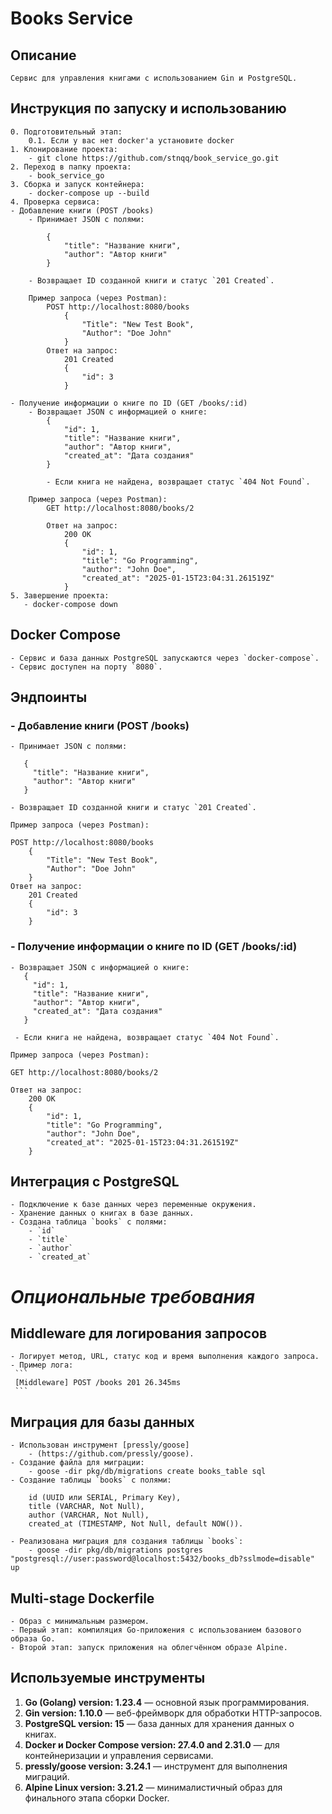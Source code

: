# Books Service

## Описание
    Сервис для управления книгами с использованием Gin и PostgreSQL.

## Инструкция по запуску и использованию

    0. Подготовительный этап:
        0.1. Если у вас нет docker'а установите docker
    1. Клонирование проекта: 
        - git clone https://github.com/stnqq/book_service_go.git
    2. Переход в папку проекта: 
        - book_service_go
    3. Сборка и запуск контейнера:
        - docker-compose up --build
    4. Проверка сервиса: 
    - Добавление книги (POST /books)
        - Принимает JSON с полями:

            {
                "title": "Название книги",
                "author": "Автор книги"
            }

        - Возвращает ID созданной книги и статус `201 Created`.

        Пример запроса (через Postman):
            POST http://localhost:8080/books
                {
                    "Title": "New Test Book",
                    "Author": "Doe John"
                }
            Ответ на запрос:
                201 Created
                {
                    "id": 3
                }

    - Получение информации о книге по ID (GET /books/:id)
        - Возвращает JSON с информацией о книге:
            {
                "id": 1,
                "title": "Название книги",
                "author": "Автор книги",
                "created_at": "Дата создания"
            }
            
            - Если книга не найдена, возвращает статус `404 Not Found`.

        Пример запроса (через Postman):
            GET http://localhost:8080/books/2

            Ответ на запрос:
                200 OK
                {
                    "id": 1,
                    "title": "Go Programming",
                    "author": "John Doe",
                    "created_at": "2025-01-15T23:04:31.261519Z"
                }
    5. Завершение проекта:
       - docker-compose down

## Docker Compose
    - Сервис и база данных PostgreSQL запускаются через `docker-compose`.
    - Сервис доступен на порту `8080`.

## Эндпоинты
### - Добавление книги (POST /books)
    - Принимает JSON с полями:

       {
         "title": "Название книги",
         "author": "Автор книги"
       }

    - Возвращает ID созданной книги и статус `201 Created`.

    Пример запроса (через Postman):

    POST http://localhost:8080/books
        {
            "Title": "New Test Book",
            "Author": "Doe John"
        }
    Ответ на запрос:
        201 Created
        {
            "id": 3
        }

### - Получение информации о книге по ID (GET /books/:id)
    - Возвращает JSON с информацией о книге:
       {
         "id": 1,
         "title": "Название книги",
         "author": "Автор книги",
         "created_at": "Дата создания"
       }
       
     - Если книга не найдена, возвращает статус `404 Not Found`.

    Пример запроса (через Postman):

    GET http://localhost:8080/books/2

    Ответ на запрос:
        200 OK
        {
            "id": 1,
            "title": "Go Programming",
            "author": "John Doe",
            "created_at": "2025-01-15T23:04:31.261519Z"
        }

## Интеграция с PostgreSQL
    - Подключение к базе данных через переменные окружения.
    - Хранение данных о книгах в базе данных.
    - Создана таблица `books` с полями:
        - `id`
        - `title`
        - `author`
        - `created_at`
    
# *Опциональные трeбования*
## Middleware для логирования запросов
    - Логирует метод, URL, статус код и время выполнения каждого запроса.
    - Пример лога:
     ```
     [Middleware] POST /books 201 26.345ms
     ```

## Миграция для базы данных
    - Использован инструмент [pressly/goose]
        - (https://github.com/pressly/goose).
    - Создание файла для миграции:
        - goose -dir pkg/db/migrations create books_table sql
    - Создание таблицы `books` с полями:

        id (UUID или SERIAL, Primary Key),
        title (VARCHAR, Not Null),
        author (VARCHAR, Not Null),
        created_at (TIMESTAMP, Not Null, default NOW()).

    - Реализована миграция для создания таблицы `books`:
        - goose -dir pkg/db/migrations postgres "postgresql://user:password@localhost:5432/books_db?sslmode=disable" up

## Multi-stage Dockerfile
    - Образ с минимальным размером.
    - Первый этап: компиляция Go-приложения с использованием базового образа Go.
    - Второй этап: запуск приложения на облегчённом образе Alpine.

## Используемые инструменты
1. **Go (Golang) version: 1.23.4**  — основной язык программирования.
2. **Gin version: 1.10.0** — веб-фреймворк для обработки HTTP-запросов.
3. **PostgreSQL version: 15** — база данных для хранения данных о книгах.
4. **Docker и Docker Compose version: 27.4.0 and 2.31.0** — для контейнеризации и управления сервисами.
5. **pressly/goose version: 3.24.1** — инструмент для выполнения миграций.
6. **Alpine Linux version: 3.21.2** — минималистичный образ для финального этапа сборки Docker.